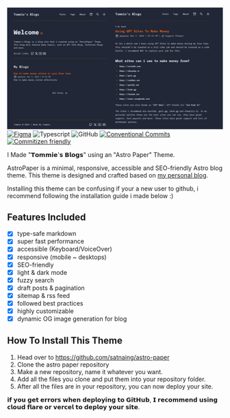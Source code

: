 ![AstroPaper](public/tommieblog.png)
[![Figma](https://img.shields.io/badge/Figma-F24E1E?style=for-the-badge&logo=figma&logoColor=white)](https://www.figma.com/community/file/1356898632249991861)
![Typescript](https://img.shields.io/badge/TypeScript-007ACC?style=for-the-badge&logo=typescript&logoColor=white)
![GitHub](https://img.shields.io/github/license/satnaing/astro-paper?color=%232F3741&style=for-the-badge)
[![Conventional Commits](https://img.shields.io/badge/Conventional%20Commits-1.0.0-%23FE5196?logo=conventionalcommits&logoColor=white&style=for-the-badge)](https://conventionalcommits.org)
[![Commitizen friendly](https://img.shields.io/badge/commitizen-friendly-brightgreen.svg?style=for-the-badge)](http://commitizen.github.io/cz-cli/)

I Made "𝗧𝗼𝗺𝗺𝗶𝗲'𝘀 𝗕𝗹𝗼𝗴𝘀" using an "Astro Paper" Theme.

AstroPaper is a minimal, responsive, accessible and SEO-friendly Astro blog theme. This theme is designed and crafted based on [my personal blog](https://eliteblogwebsite.pages.dev/).

Installing this theme can be confusing if your a new user to github, i recommend following the installation guide i made below :)

## Features Included

- [x] type-safe markdown
- [x] super fast performance
- [x] accessible (Keyboard/VoiceOver)
- [x] responsive (mobile ~ desktops)
- [x] SEO-friendly
- [x] light & dark mode
- [x] fuzzy search
- [x] draft posts & pagination
- [x] sitemap & rss feed
- [x] followed best practices
- [x] highly customizable
- [x] dynamic OG image generation for blog

## How To Install This Theme

1. Head over to https://github.com/satnaing/astro-paper
2. Clone the astro paper repository 
3. Make a new repository, name it whatever you want.
4. Add all the files you clone and put them into your repository folder.
5. After all the files are in your repository, you can now deploy your site.

𝗶𝗳 𝘆𝗼𝘂 𝗴𝗲𝘁 𝗲𝗿𝗿𝗼𝗿𝘀 𝘄𝗵𝗲𝗻 𝗱𝗲𝗽𝗹𝗼𝘆𝗶𝗻𝗴 𝘁𝗼 𝗚𝗶𝘁𝗛𝘂𝗯, 𝗜 𝗿𝗲𝗰𝗼𝗺𝗺𝗲𝗻𝗱 𝘂𝘀𝗶𝗻𝗴 𝗰𝗹𝗼𝘂𝗱 𝗳𝗹𝗮𝗿𝗲 𝗼𝗿 𝘃𝗲𝗿𝗰𝗲𝗹 𝘁𝗼 𝗱𝗲𝗽𝗹𝗼𝘆 𝘆𝗼𝘂𝗿 𝘀𝗶𝘁𝗲.

